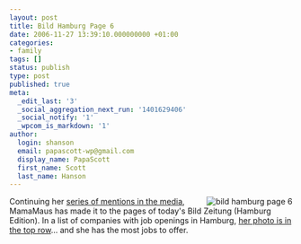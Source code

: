 ```yaml
---
layout: post
title: Bild Hamburg Page 6
date: 2006-11-27 13:39:10.000000000 +01:00
categories:
- family
tags: []
status: publish
type: post
published: true
meta:
  _edit_last: '3'
  _social_aggregation_next_run: '1401629406'
  _social_notify: '1'
  _wpcom_is_markdown: '1'
author:
  login: shanson
  email: papascott-wp@gmail.com
  display_name: PapaScott
  first_name: Scott
  last_name: Hanson
---
```

<p><a href="http://aycu14.webshots.com/image/5573/2003730079647446857_rs.jpg"><img src="http://www.papascott.de/wordpress/wp-content/uploads/2006/11/bild_hamburg_page_6.jpg" alt="bild hamburg page 6" title="Bild Hamburg Page 6" align="right" /></a> Continuing her <a href="http://www.papascott.de/archives/2006/11/16/mama-in-the-news/">series of mentions in the media</a>, MamaMaus has made it to the pages of today's Bild Zeitung (Hamburg Edition). In a list of companies with job openings in Hamburg, <a href="http://aycu14.webshots.com/image/5573/2003730079647446857_rs.jpg">her photo is in the top row</a>... and she has the most jobs to offer.</p>

